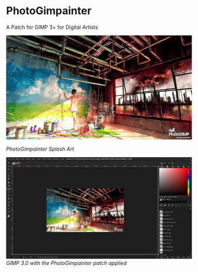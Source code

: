 # PhotoGimpainter
 A Patch for GIMP 3+ for Digital Artists


<p>
  <img src="./PhotoGimpainter/splashes/splash.png" alt="PhotoGimpainter Splash Art">
 
  <em>PhotoGimpainter Splash Art</em>
</p>

<p>
  <img src="./Screenshots/NORishrs_PhotoGimpainter.png" alt="PhotoGimpainter">
  <em>GIMP 3.0 with the PhotoGimpainter patch applied</em>
</p>
